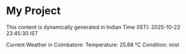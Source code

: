 # My Project

This content is dynamically generated in Indian Time (IST): 2025-10-22 23:45:30 IST


Current Weather in Coimbatore:
Temperature: 25.88 °C
Condition: mist
